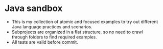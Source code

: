 # Java sandbox

- This is my collection of atomic and focused examples to try out different Java language practices and scenarios. 
- Subprojects are organized in a flat structure, so no need to crawl through folders to find required examples.
- All tests are valid before commit.